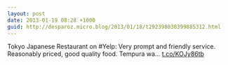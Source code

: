 ```yaml
---
layout: post
date: 2013-01-19 08:28 +1000
guid: http://desparoz.micro.blog/2013/01/18/t292398030399885312.html
---
```

Tokyo Japanese Restaurant on #Yelp: Very prompt and friendly service. Reasonably priced, good quality food. Tempura wa… [t.co/KOJy86tb](http://t.co/KOJy86tb)
